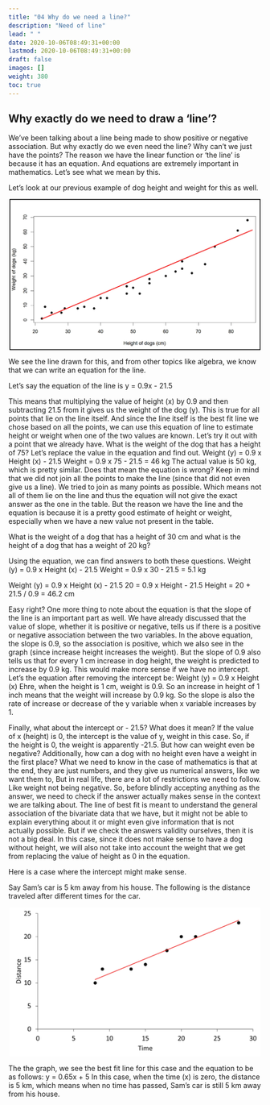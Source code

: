 ```yaml
---
title: "04 Why do we need a line?"
description: "Need of line"
lead: " "
date: 2020-10-06T08:49:31+00:00
lastmod: 2020-10-06T08:49:31+00:00
draft: false
images: []
weight: 380
toc: true
---
```


## Why exactly do we need to draw a ‘line’?


We’ve been talking about a line being made to show positive or negative association. 
But why exactly do we even need the line? Why can’t we just have the points?
The reason we have the linear function or ‘the line’ is because it has an equation. And equations are extremely important in mathematics. Let’s see what we mean by this. 


Let’s look at our previous example of dog height and weight for this as well.

<img src ="S02-height-and-weight-linear-line.jpg" width="500" style="display: block; margin: 0 auto;">

We see the line drawn for this, and from other topics like algebra, we know that we can write an equation for the line. 

Let’s say the equation of the line is y = 0.9x - 21.5

This means that multiplying the value of height (x) by 0.9 and then subtracting 21.5 from it gives us the weight of the dog (y). This is true for all points that lie on the line itself. And since the line itself is the best fit line we chose based on all the points, we can use this equation of line to estimate height or weight when one of the two values are known. 
Let’s try it out with a point that we already have. What is the weight of the dog that has a height of 75?
Let’s replace the value in the equation and find out.
Weight (y) = 0.9 x Height (x) - 21.5
Weight = 0.9 x 75 - 21.5  = 46 kg
The actual value is 50 kg, which is pretty similar. Does that mean the equation is wrong? Keep in mind that we did not join all the points to make the line (since that did not even give us a line). We tried to join as many points as possible. Which means not all of them lie on the line and thus the equation will not give the exact answer as the one in the table. But the reason we have the line and the equation is because it is a pretty good estimate of height or weight, especially when we have a new value not present in the table.


What is the weight of a dog that has a height of 30 cm and what is the height of a dog that has a weight of 20 kg?


Using the equation, we can find answers to both these questions. 
Weight (y) = 0.9 x Height (x) - 21.5
Weight = 0.9 x 30 - 21.5 = 5.1 kg


Weight (y) = 0.9 x Height (x) - 21.5
20 = 0.9 x Height - 21.5
Height = 20 + 21.5 / 0.9 = 46.2 cm


Easy right?
One more thing to note about the equation is that the slope of the line is an important part as well. We have already discussed that the value of slope, whether it is positive or negative, tells us if there is a positive or negative association between the two variables. 
In the above equation, the slope is 0.9, so the association is positive, which we also see in the graph (since increase height increases the weight). 
But the slope of 0.9 also tells us that for every 1 cm increase in dog height, the weight is predicted to increase by 0.9 kg. This would make more sense if we have no intercept. Let’s the equation after removing the intercept be:
Weight (y) = 0.9 x Height (x)
Ehre, when the height is 1 cm, weight is 0.9. So an increase in height of 1 inch means that the weight will increase by 0.9 kg. So the slope is also the rate of increase or decrease of the y variable when x variable increases by 1. 


Finally, what about the intercept or - 21.5? What does it mean? If the value of x (height) is 0, the intercept is the value of y, weight in this case. 
So, if the height is 0, the weight is apparently -21.5. But how can weight even be negative? Additionally, how can a dog with no height even have a weight in the first place?
What we need to know in the case of mathematics is that at the end, they are just numbers, and they give us numerical answers, like we want them to, But in real life, there are a lot of restrictions we need to follow. Like weight not being negative. So, before blindly accepting anything as the answer, we need to check if the answer actually makes sense in the context we are talking about. The line of best fit is meant to understand the general association of the bivariate data that we have, but it might not be able to explain everything about it or might even give information that is not actually possible. But if we check the answers validity ourselves, then it is not a big deal. In this case, since it does not make sense to have a dog without height, we will also not take into account the weight that we get from replacing the value of height as 0 in the equation. 


Here is a case where the intercept might make sense. 


Say Sam’s car is 5 km away from his house. The following is the distance traveled after different times for the car. 

<img src ="S04-distance-time-graph.jpg" width="500" style="display: block; margin: 0 auto;">

The the graph, we see the best fit line for this case and the equation to be as follows:
y = 0.65x + 5
In this case, when the time (x) is zero, the distance is 5 km, which means when no time has passed, Sam’s car is still 5 km away from his house. 
